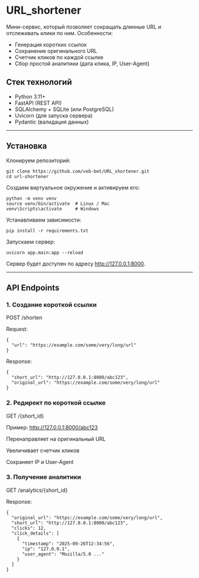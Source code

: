 # URL_shortener
Мини-сервис, который позволяет сокращать длинные URL и отслеживать клики по ним.
Особенности:
- Генерация коротких ссылок
- Сохранение оригинального URL
- Счетчик кликов по каждой ссылке
- Сбор простой аналитики (дата клика, IP, User-Agent)

## Стек технологий
- Python 3.11+
- FastAPI (REST API)
- SQLAlchemy + SQLite (или PostgreSQL)
- Uvicorn (для запуска сервера)
- Pydantic (валидация данных)

---

## Установка

Клонируем репозиторий:
```
git clone https://github.com/veb-bet/URL_shortener.git
cd url-shortener
```

Создаем виртуальное окружение и активируем его:
```
python -m venv venv
source venv/bin/activate  # Linux / Mac
venv\Scripts\activate     # Windows
```

Устанавливаем зависимости:
```
pip install -r requirements.txt
```

Запускаем сервер:
```
uvicorn app.main:app --reload
```

Сервер будет доступен по адресу http://127.0.0.1:8000.

---

## API Endpoints
### 1. Создание короткой ссылки

POST /shorten

Request:
```
{
  "url": "https://example.com/some/very/long/url"
}
```

Response:
```
{
  "short_url": "http://127.0.0.1:8000/abc123",
  "original_url": "https://example.com/some/very/long/url"
}
```
### 2. Редирект по короткой ссылке

GET /{short_id}

Пример: http://127.0.0.1:8000/abc123

Перенаправляет на оригинальный URL

Увеличивает счетчик кликов

Сохраняет IP и User-Agent

### 3. Получение аналитики

GET /analytics/{short_id}

Response:
```
{
  "original_url": "https://example.com/some/very/long/url",
  "short_url": "http://127.0.0.1:8000/abc123",
  "clicks": 12,
  "click_details": [
    {
      "timestamp": "2025-09-26T12:34:56",
      "ip": "127.0.0.1",
      "user_agent": "Mozilla/5.0 ..."
    }
  ]
}
```

